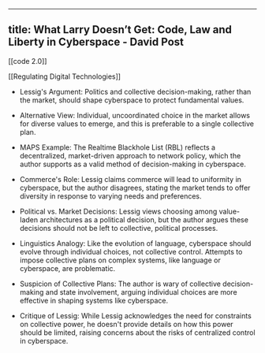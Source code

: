
--- 
title: What Larry Doesn’t Get: Code, Law and Liberty in Cyberspace - David Post
---

[[code 2.0]]

[[Regulating Digital Technologies]]

- Lessig's Argument: Politics and collective decision-making, rather than the market, should shape cyberspace to protect fundamental values.

- Alternative View: Individual, uncoordinated choice in the market allows for diverse values to emerge, and this is preferable to a single collective plan.

- MAPS Example: The Realtime Blackhole List (RBL) reflects a decentralized, market-driven approach to network policy, which the author supports as a valid method of decision-making in cyberspace.

- Commerce's Role: Lessig claims commerce will lead to uniformity in cyberspace, but the author disagrees, stating the market tends to offer diversity in response to varying needs and preferences.

- Political vs. Market Decisions: Lessig views choosing among value-laden architectures as a political decision, but the author argues these decisions should not be left to collective, political processes.

- Linguistics Analogy: Like the evolution of language, cyberspace should evolve through individual choices, not collective control. Attempts to impose collective plans on complex systems, like language or cyberspace, are problematic.

- Suspicion of Collective Plans: The author is wary of collective decision-making and state involvement, arguing individual choices are more effective in shaping systems like cyberspace.

- Critique of Lessig: While Lessig acknowledges the need for constraints on collective power, he doesn't provide details on how this power should be limited, raising concerns about the risks of centralized control in cyberspace.
